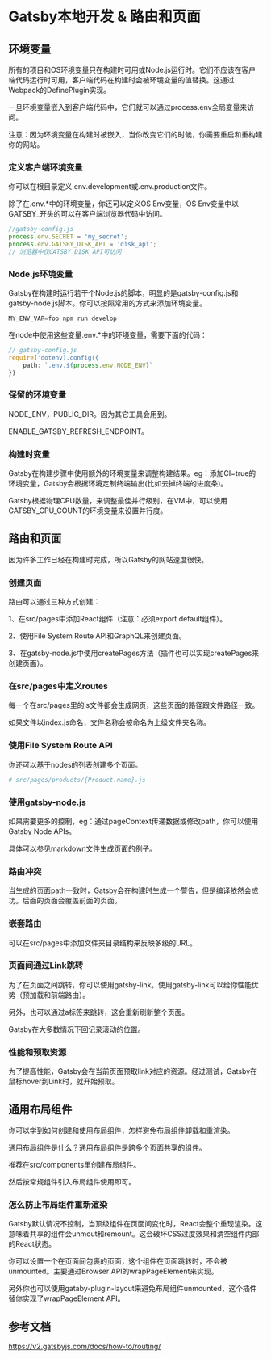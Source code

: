 # Gatsby本地开发 & 路由和页面

## 环境变量

所有的项目和OS环境变量只在构建时可用或Node.js运行时。它们不应该在客户端代码运行时可用，客户端代码在构建时会被环境变量的值替换。这通过Webpack的DefinePlugin实现。

一旦环境变量嵌入到客户端代码中，它们就可以通过process.env全局变量来访问。

注意：因为环境变量在构建时被嵌入，当你改变它们的时候，你需要重启和重构建你的网站。

### 定义客户端环境变量

你可以在根目录定义.env.development或.env.production文件。

除了在.env.*中的环境变量，你还可以定义OS Env变量，OS Env变量中以GATSBY_开头的可以在客户端浏览器代码中访问。

```js
//gatsby-config.js
process.env.SECRET = 'my_secret';
process.env.GATSBY_DISK_API = 'disk_api';
// 浏览器中仅GATSBY_DISK_API可访问
```

### Node.js环境变量

Gatsby在构建时运行若干个Node.js的脚本，明显的是gatsby-config.js和gatsby-node.js脚本。你可以按照常用的方式来添加环境变量。

```js
MY_ENV_VAR=foo npm run develop
```

在node中使用这些变量.env.*中的环境变量，需要下面的代码：

```js
// gatsby-config.js
require('dotenv).config({
    path: `.env.${process.env.NODE_ENV}`
})
```

### 保留的环境变量

NODE_ENV，PUBLIC_DIR。因为其它工具会用到。

ENABLE_GATSBY_REFRESH_ENDPOINT。

### 构建时变量

Gatsby在构建步骤中使用额外的环境变量来调整构建结果。eg：添加CI=true的环境变量，Gatsby会根据环境定制终端输出(比如去掉终端的进度条)。

Gatsby根据物理CPU数量，来调整最佳并行级别，在VM中，可以使用GATSBY_CPU_COUNT的环境变量来设置并行度。

## 路由和页面

因为许多工作已经在构建时完成，所以Gatsby的网站速度很快。

### 创建页面

路由可以通过三种方式创建：

1、在src/pages中添加React组件（注意：必须export default组件）。

2、使用File System Route API和GraphQL来创建页面。

3、在gatsby-node.js中使用createPages方法（插件也可以实现createPages来创建页面）。

### 在src/pages中定义routes

每一个在src/pages里的js文件都会生成网页，这些页面的路径跟文件路径一致。

如果文件以index.js命名，文件名称会被命名为上级文件夹名称。

### 使用File System Route API

你还可以基于nodes的列表创建多个页面。

```bash
# src/pages/products/{Product.name}.js 
```

### 使用gatsby-node.js

如果需要更多的控制，eg：通过pageContext传递数据或修改path，你可以使用Gatsby Node APIs。

具体可以参见markdown文件生成页面的例子。

### 路由冲突

当生成的页面path一致时，Gatsby会在构建时生成一个警告，但是编译依然会成功。后面的页面会覆盖前面的页面。

### 嵌套路由

可以在src/pages中添加文件夹目录结构来反映多级的URL。

### 页面间通过Link跳转

为了在页面之间跳转，你可以使用gatsby-link。使用gatsby-link可以给你性能优势（预加载和前端路由）。

另外，也可以通过a标签来跳转，这会重新刷新整个页面。

Gatsby在大多数情况下回记录滚动的位置。

### 性能和预取资源

为了提高性能，Gatsby会在当前页面预取link对应的资源。经过测试，Gatsby在鼠标hover到Link时，就开始预取。

## 通用布局组件

你可以学到如何创建和使用布局组件，怎样避免布局组件卸载和重渲染。

通用布局组件是什么？通用布局组件是跨多个页面共享的组件。

推荐在src/components里创建布局组件。

然后按常规组件引入布局组件使用即可。

### 怎么防止布局组件重新渲染

Gatsby默认情况不控制，当顶级组件在页面间变化时，React会整个重现渲染。这意味着共享的组件会unmout和remount。这会破坏CSS过度效果和清空组件内部的React状态。

你可以设置一个在页面间包裹的页面，这个组件在页面跳转时，不会被unmounted。主要通过Browser API的wrapPageElement来实现。

另外你也可以使用gataby-plugin-layout来避免布局组件unmounted，这个插件替你实现了wrapPageElement API。



## 参考文档

https://v2.gatsbyjs.com/docs/how-to/routing/

